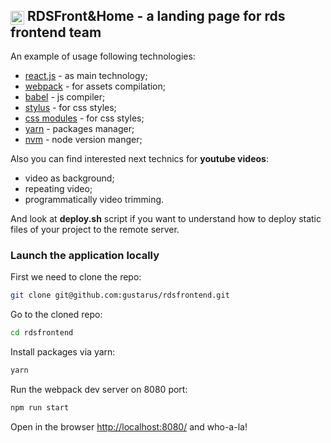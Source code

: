 ## <img src="http://webulla.ru/static/logo-60x60.png" width="22px" height="22px" style="vertical-align: middle;" /> RDSFront&Home - a landing page for rds frontend team

An example of usage following technologies:
* [react.js](https://facebook.github.io/react/) - as main technology;
* [webpack](https://webpack.github.io/) - for assets compilation;
* [babel](https://babeljs.io/) - js compiler;
* [stylus](http://stylus-lang.com/) - for css styles;
* [css modules](https://github.com/css-modules/css-modules) - for css styles;
* [yarn](https://yarnpkg.com/) - packages manager;
* [nvm](https://github.com/creationix/nvm) - node version manger;

Also you can find interested next technics for **youtube videos**:
* video as background;
* repeating video;
* programmatically video trimming.

And look at **deploy.sh** script if you want to understand how to deploy static files of your project to the remote server.


### Launch the application locally
First we need to clone the repo:
```bash
git clone git@github.com:gustarus/rdsfrontend.git
```

Go to the cloned repo:
```bash
cd rdsfrontend
```

Install packages via yarn:
```bash
yarn
```

Run the webpack dev server on 8080 port:
```bash
npm run start
```

Open in the browser [http://localhost:8080/](http://localhost:8080/) and who-a-la!
